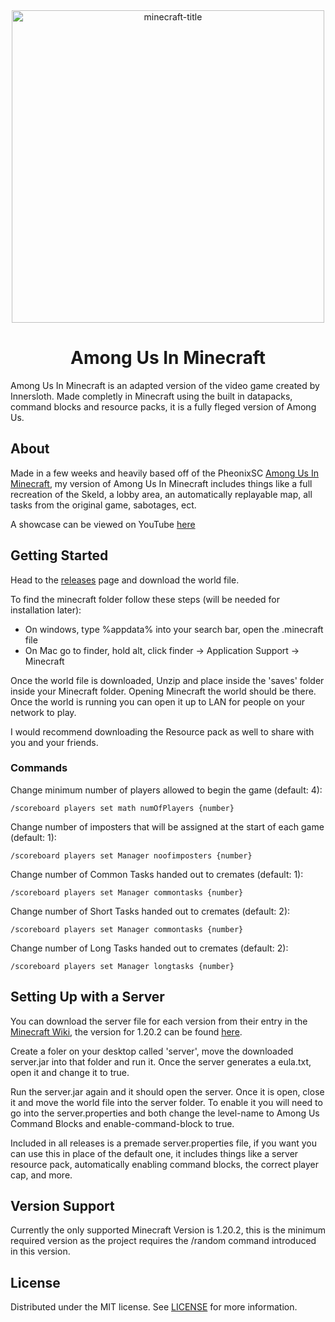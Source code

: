 <div align="center">
  <img src="https://i.ibb.co/zr6FkhM/minecraft-title.png" alt="minecraft-title" width="500px" height="auto">
</div>
<h1 align="center">Among Us In Minecraft</h1>

Among Us In Minecraft is an adapted version of the video game created by Innersloth. Made completly in Minecraft using the built in datapacks, command blocks and resource packs, it is a fully fleged version of Among Us.

## About

Made in a few weeks and heavily based off of the PheonixSC [Among Us In Minecraft](https://youtu.be/me9Tt6rK6nk?si=FWHJ7jSXu3OTtTb1), my version of Among Us In Minecraft includes things like a full recreation of the Skeld, a lobby area, an automatically replayable map, all tasks from the original game, sabotages, ect.

A showcase can be viewed on YouTube [here](https://youtu.be/zOq2DtjB96I?si=-OdEMwttLEOGIoHF)

## Getting Started

Head to the [releases](https://github.com/Techyte/Among-Us-Command-blocks/releases) page and download the world file.

To find the minecraft folder follow these steps (will be needed for installation later):
- On windows, type %appdata% into your search bar, open the .minecraft file
- On Mac go to finder, hold alt, click finder -> Application Support -> Minecraft

Once the world file is downloaded, Unzip and place inside the 'saves' folder inside your Minecraft folder. Opening Minecraft the world should be there. Once the world is running you can open it up to LAN for people on your network to play.

I would recommend downloading the Resource pack as well to share with you and your friends.

### Commands

Change minimum number of players allowed to begin the game (default: 4):
~~~
/scoreboard players set math numOfPlayers {number}
~~~
Change number of imposters that will be assigned at the start of each game (default: 1):
~~~
/scoreboard players set Manager noofimposters {number}
~~~
Change number of Common Tasks handed out to cremates (default: 1):
~~~
/scoreboard players set Manager commontasks {number}
~~~
Change number of Short Tasks handed out to cremates (default: 2):
~~~
/scoreboard players set Manager commontasks {number}
~~~
Change number of Long Tasks handed out to cremates (default: 2):
~~~
/scoreboard players set Manager longtasks {number}
~~~

## Setting Up with a Server

You can download the server file for each version from their entry in the [Minecraft Wiki](https://minecraft.wiki/), the version for 1.20.2 can be found [here](https://minecraft.wiki/w/Java_Edition_1.20.2).

Create a foler on your desktop called 'server', move the downloaded server.jar into that folder and run it. Once the server generates a eula.txt, open it and change it to true.

Run the server.jar again and it should open the server. Once it is open, close it and move the world file into the server folder. To enable it you will need to go into the server.properties and both change the level-name to Among Us Command Blocks and enable-command-block to true.

Included in all releases is a premade server.properties file, if you want you can use this in place of the default one, it includes things like a server resource pack, automatically enabling command blocks, the correct player cap, and more.
## Version Support

Currently the only supported Minecraft Version is 1.20.2, this is the minimum required version as the project requires the /random command introduced in this version.

## License

Distributed under the MIT license. See [LICENSE](LICENSE) for more information.
